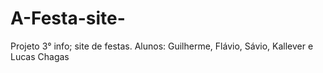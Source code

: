 # A-Festa-site-
Projeto 3° info; site de festas. Alunos: Guilherme, Flávio, Sávio, Kallever e Lucas Chagas
